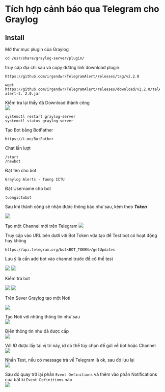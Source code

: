 # Tích hợp cảnh báo qua Telegram cho Graylog
## Install
Mở thư mục plugin của Graylog
```
cd /usr/share/graylog-server/plugin/
```
truy cập địa chỉ sau và copy đường link download plugin
```
https://github.com/irgendwr/TelegramAlert/releases/tag/v2.2.0
```
```
wget https://github.com/irgendwr/TelegramAlert/releases/download/v2.2.0/telegram-alert-2. 2.0.jar
```

Kiểm tra lại thấy đã Download thành công  
<img src="https://i.imgur.com/sEUMflT.png">
```
systemctl restart graylog-server
systemctl status graylog-server
```

Tạo Bot bằng BotFather  
```
https://t.me/BotFather
```

Chat lần lượt
```
/start
/newbot
```
Đặt tên cho bot  
```
Graylog Alerts - Tuong ICTU
```

Đặt Username cho bot
```
tuongictubot
```

Sau khi thành công sẽ nhận được thông báo như sau, kèm theo ***Token***  

<img src="https://i.imgur.com/1yfHrVy.png">

Tạo một Channel mới trên Telegram
<img src="https://i.imgur.com/SFVmI7r.png">

Truy cập vào URL bên dưới với Bot Token vừa tạo để Test bot có hoạt động hay không
```
https://api.telegram.org/bot<BOT_TOKEN>/getUpdates
```
Lưu ý là cần add bot vào channel trước để có thể test

<img src ="https://i.imgur.com/BxqKFON.png">

<img src="https://i.imgur.com/EjDwAYw.png">

Kiểm tra bot  

<img src="https://i.imgur.com/qkfPk7a.png">

<img src="https://i.imgur.com/89kMTvm.png">

Trên Sever Graylog tạo một Noti  

<img src="https://i.imgur.com/gtClW75.png">

Tạo Noti với những thông tin như sau  
<img src="https://i.imgur.com/Q22Krtt.png">

Điền thông tin như đã được cấp  
<img src="https://i.imgur.com/iCdjkVO.png">

Với *ID* được lấy tại vị trí này, id có thể tùy chọn để gửi về bot hoặc Channel  
<img src="https://i.imgur.com/eu8v7Uk.png">

Nhấn Test, nếu có message trả về Telegram là ok, sau đó lưu lại  
<img src="https://i.imgur.com/RJc31KA.png">

Sau đó quay trở lại phần `Event Definitions` và thêm vào phần Notifications của bất kì `Event Definitions` nào  
<img src="https://i.imgur.com/ENVRoKj.png">
